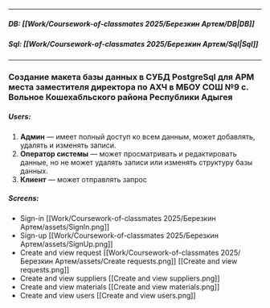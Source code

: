 
___
##### DB: [[Work/Coursework-of-classmates 2025/Березкин Артем/DB|DB]]
##### Sql: [[Work/Coursework-of-classmates 2025/Березкин Артем/Sql|Sql]]
___
### Создание макета базы данных в СУБД PostgreSql для АРМ места заместителя директора по АХЧ в МБОУ СОШ №9 с. Вольное Кошехабльского района Республики Адыгея
##### Users:
1. **Админ** — имеет полный доступ ко всем данным, может добавлять, удалять и изменять записи.
2. **Оператор системы** — может просматривать и редактировать данные, но не может удалять записи или изменять структуру базы данных.
3. **Клиент** — может отправлять запрос
##### Screens:
 - Sign-in [[Work/Coursework-of-classmates 2025/Березкин Артем/assets/SignIn.png]]
 - Sign-up [[Work/Coursework-of-classmates 2025/Березкин Артем/assets/SignUp.png]]
 - Create and view request [[Work/Coursework-of-classmates 2025/Березкин Артем/assets/Create requests.png]] [[Create and view requests.png]]
 - Create and view suppliers [[Create and view suppliers.png]]
 - Create and view materials [[Create and view materials.png]]
 - Create and view users [[Create and view users.png]]
